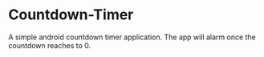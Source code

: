 # Countdown-Timer

A simple android countdown timer application. The app will alarm once the countdown reaches to 0.
